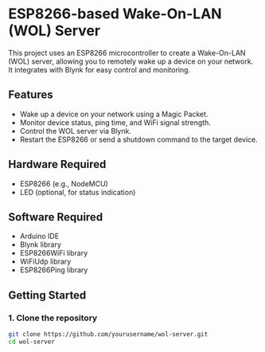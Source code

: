 # ESP8266-based Wake-On-LAN (WOL) Server

This project uses an ESP8266 microcontroller to create a Wake-On-LAN (WOL) server, allowing you to remotely wake up a device on your network. It integrates with Blynk for easy control and monitoring.

## Features
- Wake up a device on your network using a Magic Packet.
- Monitor device status, ping time, and WiFi signal strength.
- Control the WOL server via Blynk.
- Restart the ESP8266 or send a shutdown command to the target device.

## Hardware Required
- ESP8266 (e.g., NodeMCU)
- LED (optional, for status indication)

## Software Required
- Arduino IDE
- Blynk library
- ESP8266WiFi library
- WiFiUdp library
- ESP8266Ping library

## Getting Started

### 1. Clone the repository
```sh
git clone https://github.com/yourusername/wol-server.git
cd wol-server
